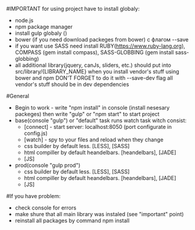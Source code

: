 #IMPORTANT
for using project have to install globaly:
- node.js
- npm package manager
- install gulp globaly ()
- bower (if you need download packeges from bower) с флагом --save
- if you want use SASS need install RUBY(https://www.ruby-lang.org), COMPASS (gem install compass), SASS-GLOBBING (gem install sass-globbing)
- all additional library(jquery, canJs, sliders, etc.) should put into src/library/{LIBRARY_NAME}
when you install vendor's stuff using bower and npm DON'T FORGET to do it with --save-dev flag
all vendor's stuff should be in dev dependencies

#General
- Begin to work - write "npm install" in console (install nesesary packeges) then write "gulp" or "npm start" to start project
- base(console "gulp") or "default" task runs watch task witch consist:
	- [connect] - start server: localhost:8050 (port configurate in config.js)
	- [watch] - spy to your files and reload when they change
	- css builder by default less. [LESS], [SASS]
	- html compiller by default heandelbars. [heandelbars], [JADE]
	- [JS]
- prod(console "gulp prod")
	- css builder by default less. [LESS], [SASS]
	- html compiller by default heandelbars. [heandelbars], [JADE]
	- [JS]

#If you have problem:
- check console for errors
- make shure that all main library was instaled (see "important" point)
- reinstall all packages by command npm install